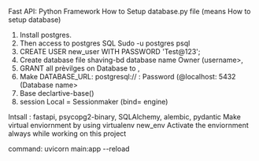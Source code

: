 Fast API: Python Framework
How to Setup database.py file (means How to setup database)
1) Install postgres.
2) Then access to postgres SQL
    Sudo -u postgres psql
3) CREATE USER new_user WITH PASSWORD 'Test@123'; 
4) Create database file shaving-bd database name Owner (username>,
5) GRANT all prèvilges on Database <DB-name > to <username>,
6) Make DATABASE_URL:
   postgresql:// <username>: Password (@localhost: 5432 (Database name>
7) Base declartive-base()
8) session Local = Sessionmaker (bind= engine)

Intsall : fastapi, psycopg2-binary, SQLAlchemy, alembic, pydantic
Make virtual enviornment by using virtualenv new_env
Activate the enviornment always while working on this project 

command: uvicorn main:app --reload
